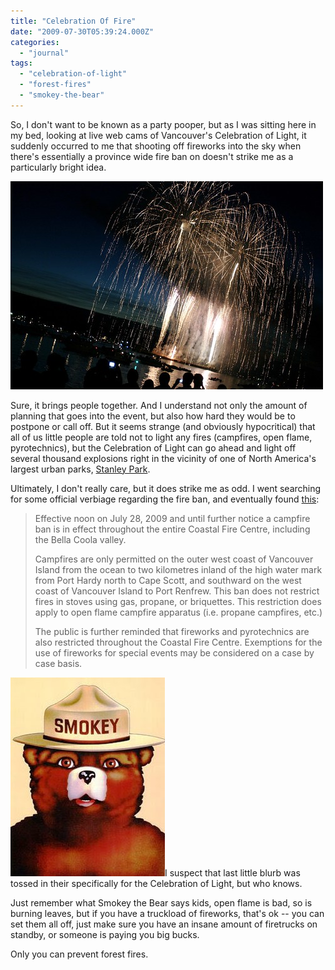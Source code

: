 ```yaml
---
title: "Celebration Of Fire"
date: "2009-07-30T05:39:24.000Z"
categories: 
  - "journal"
tags: 
  - "celebration-of-light"
  - "forest-fires"
  - "smokey-the-bear"
---
```


So, I don't want to be known as a party pooper, but as I was sitting here in my bed, looking at live web cams of Vancouver's Celebration of Light, it suddenly occurred to me that shooting off fireworks into the sky when there's essentially a province wide fire ban on doesn't strike me as a particularly bright idea.

[![](images/902239563_805d5a8350.jpg)](http://www.flickr.com/photos/duanestorey/902239563/)

Sure, it brings people together. And I understand not only the amount of planning that goes into the event, but also how hard they would be to postpone or call off. But it seems strange (and obviously hypocritical) that all of us little people are told not to light any fires (campfires, open flame, pyrotechnics), but the Celebration of Light can go ahead and light off several thousand explosions right in the vicinity of one of North America's largest urban parks, [Stanley Park](http://en.wikipedia.org/wiki/Stanley_Park).

Ultimately, I don't really care, but it does strike me as odd. I went searching for some official verbiage regarding the fire ban, and eventually found [this](http://bcwildfire.ca/hprScripts/WildfireNews/DisplayBan.asp?ID=254#OpenFireBans):

> Effective noon on July 28, 2009 and until further notice a campfire ban is in effect throughout the entire Coastal Fire Centre, including the Bella Coola valley.
> 
> Campfires are only permitted on the outer west coast of Vancouver Island from the ocean to two kilometres inland of the high water mark from Port Hardy north to Cape Scott, and southward on the west coast of Vancouver Island to Port Renfrew. This ban does not restrict fires in stoves using gas, propane, or briquettes. This restriction does apply to open flame campfire apparatus (i.e. propane campfires, etc.)
> 
> The public is further reminded that fireworks and pyrotechnics are also restricted throughout the Coastal Fire Centre. Exemptions for the use of fireworks for special events may be considered on a case by case basis.

![](images/smokey-the-bear.jpg)I suspect that last little blurb was tossed in their specifically for the Celebration of Light, but who knows.

Just remember what Smokey the Bear says kids, open flame is bad, so is burning leaves, but if you have a truckload of fireworks, that's ok -- you can set them all off, just make sure you have an insane amount of firetrucks on standby, or someone is paying you big bucks.

Only you can prevent forest fires.
